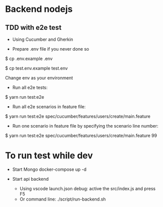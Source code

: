 # Backend nodejs

## TDD with e2e test
- Using Cucumber and Gherkin

- Prepare .env file if you never done so

$ cp .env.example .env

$ cp test.env.example test.env

Change env as your environment

- Run all e2e tests:

$ yarn run test:e2e

- Run all e2e scenarios in feature file:

$ yarn run test:e2e spec/cucumber/features/users/create/main.feature

- Run one scenario in feature file by specifying the scenario line number:

$ yarn run test:e2e spec/cucumber/features/users/create/main.feature 99

# To run test while dev
- Start Mongo
docker-compose up -d

- Start api backend
  - Using vscode launch.json debug: active the src/index.js and press F5
  - Or command line: ./script/run-backend.sh